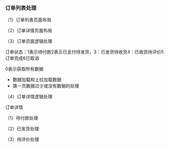### 订单列表处理

（1）订单列表页面布局

（2）订单详情页面布局

（3）订单页面逻辑处理

订单状态：1表示待付款2表示已支付待发货，3：已发货待收货4：已收货待评价5订单完成6已取消

0表示获取所有数据

- 数据加载和上拉加载数据
- 第一页数据过少或没有数据的处理

（4）订单详情逻辑处理

订单详情

（1）待付款处理

（2）已发货处理

（3）待评价处理

